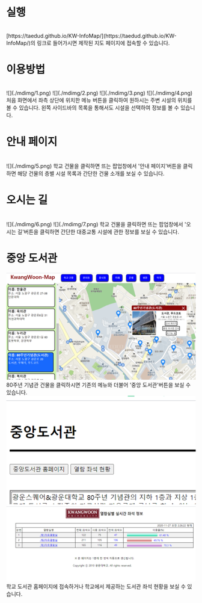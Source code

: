 # 실행
<br/>
[https://taedud.github.io/KW-InfoMap/](https://taedud.github.io/KW-InfoMap/)의 링크로 들어가시면 제작된 지도 페이지에 접속할 수 있습니다.
<br/>

# 이용방법
<br/>
![](./mdimg/1.png)
![](./mdimg/2.png)
![](./mdimg/3.png)
![](./mdimg/4.png)
처음 화면에서 좌측 상단에 위치한 메뉴 버튼을 클릭하여 원하시는 주변 시설의 위치를 볼 수 있습니다.
왼쪽 사이드바의 목록을 통해서도 시설을 선택하여 정보를 볼 수 있습니다.
<br/>

# 안내 페이지
<br/>
![](./mdimg/5.png)
학교 건물을 클릭하면 뜨는 팝업창에서 '안내 페이지'버튼을 클릭하면 해당 건물의 층별 시설 목록과 간단한 건물 소개를 보실 수 있습니다.
<br/>

# 오시는 길
<br/>
![](./mdimg/6.png)
![](./mdimg/7.png)
학교 건물을 클릭하면 뜨는 팝업창에서 '오시는 길'버튼을 클릭하면 간단한 대중교통 시설에 관한 정보를 보실 수 있습니다.
<br/>

# 중앙 도서관
![](./mdimg/8.png)
80주년 기념관 건물을 클릭하시면 기존의 메뉴와 더불어 '중앙 도서관'버튼을 보실 수 있습니다.
![](./mdimg/9.png)
![](./mdimg/10.png)
학교 도서관 홈페이지에 접속하거나 학교에서 제공하는 도서관 좌석 현황을 보실 수 있습니다.